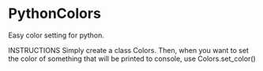 # PythonColors
Easy color setting for python.

INSTRUCTIONS
Simply create a class Colors. Then, when you want to set the color of something that will be printed to console, use Colors.set_color()
